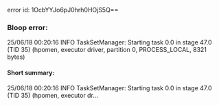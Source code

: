 error id: 1OcbYYJo6pJ0hrh0HOjS5Q==
### Bloop error:

25/06/18 00:20:16 INFO TaskSetManager: Starting task 0.0 in stage 47.0 (TID 35) (hpomen, executor driver, partition 0, PROCESS_LOCAL, 8321 bytes)
#### Short summary: 

25/06/18 00:20:16 INFO TaskSetManager: Starting task 0.0 in stage 47.0 (TID 35) (hpomen, executor dr...